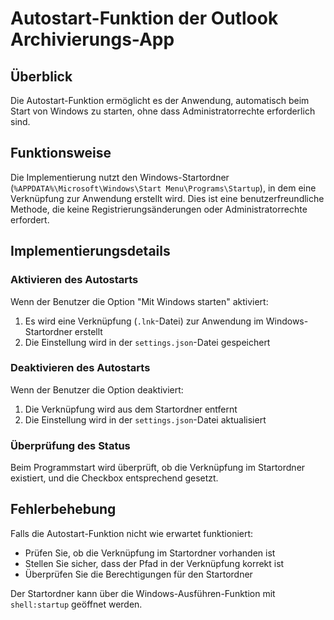 ﻿# Autostart-Funktion der Outlook Archivierungs-App

## Überblick

Die Autostart-Funktion ermöglicht es der Anwendung, automatisch beim Start von Windows zu starten, ohne dass Administratorrechte erforderlich sind.

## Funktionsweise

Die Implementierung nutzt den Windows-Startordner (`%APPDATA%\Microsoft\Windows\Start Menu\Programs\Startup`), in dem eine Verknüpfung zur Anwendung erstellt wird. Dies ist eine benutzerfreundliche Methode, die keine Registrierungsänderungen oder Administratorrechte erfordert.

## Implementierungsdetails

### Aktivieren des Autostarts

Wenn der Benutzer die Option "Mit Windows starten" aktiviert:

1. Es wird eine Verknüpfung (`.lnk`-Datei) zur Anwendung im Windows-Startordner erstellt
2. Die Einstellung wird in der `settings.json`-Datei gespeichert

### Deaktivieren des Autostarts

Wenn der Benutzer die Option deaktiviert:

1. Die Verknüpfung wird aus dem Startordner entfernt
2. Die Einstellung wird in der `settings.json`-Datei aktualisiert

### Überprüfung des Status

Beim Programmstart wird überprüft, ob die Verknüpfung im Startordner existiert, und die Checkbox entsprechend gesetzt.

## Fehlerbehebung

Falls die Autostart-Funktion nicht wie erwartet funktioniert:

- Prüfen Sie, ob die Verknüpfung im Startordner vorhanden ist
- Stellen Sie sicher, dass der Pfad in der Verknüpfung korrekt ist
- Überprüfen Sie die Berechtigungen für den Startordner

Der Startordner kann über die Windows-Ausführen-Funktion mit `shell:startup` geöffnet werden.
